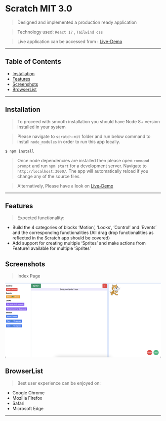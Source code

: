 # Scratch MIT 3.0

> Designed and implemented a production ready application

> Technology used: `React 17` , `Tailwind css`

> Live application can be accessed from : [Live-Demo](https://fayez-scratch-mit.vercel.app/)

---

## Table of Contents

- [Installation](#installation)
- [Features](#features)
- [Screenshots](#Screenshots)
- [BrowserList](#browserlist)

---

## Installation

> To proceed with smooth installation you should have Node 8+ version installed in your system

> Please navigate to `scratch-mit` folder and run below command to install `node_modules` in order to run this app locally.

```shell
$ npm install
```

> Once node dependencies are installed then please open `command prompt` and run `npm start` for a development server.
> Navigate to `http://localhost:3000/`.
> The app will automatically reload if you change any of the source files.

> Alternatively, Please have a look on [Live-Demo](https://fayez-scratch-mit.vercel.app/)

---

## Features

> Expected functionality:

- Build the 4 categories of blocks ‘Motion’, ‘Looks’, ‘Control’ and ‘Events’ and the corresponding functionalities (All drag drop functionalities as reflected in the Scratch app should be covered)
- Add support for creating multiple ‘Sprites’ and make actions from Feature1 available for multiple ‘Sprites’

## Screenshots

> Index Page

![Home](./gifs/homepage.png)

## BrowserList

> Best user experience can be enjoyed on:

- Google Chrome
- Mozilla Firefox
- Safari
- Microsoft Edge

---
